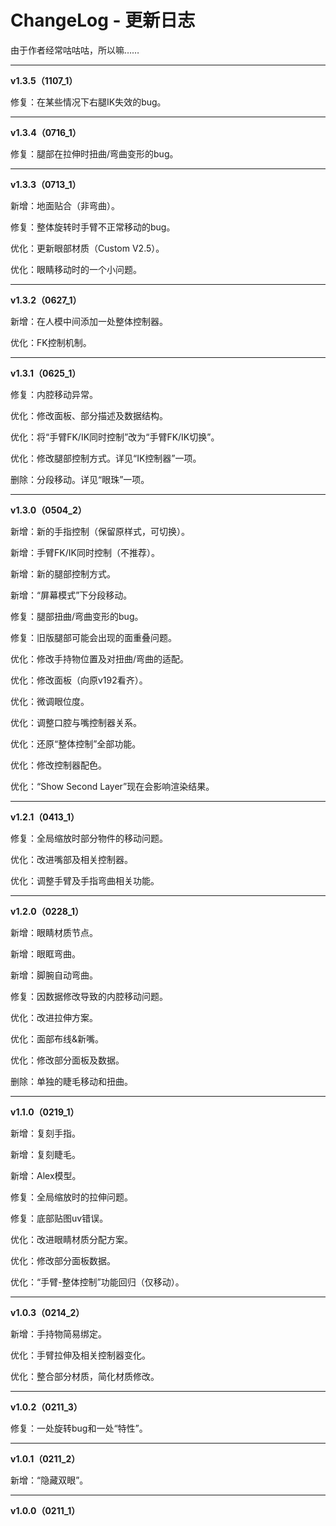 # ChangeLog - 更新日志

由于作者经常咕咕咕，所以嘛……

----

**v1.3.5（1107_1）**

修复：在某些情况下右腿IK失效的bug。

----

**v1.3.4（0716_1）**

修复：腿部在拉伸时扭曲/弯曲变形的bug。

----

**v1.3.3（0713_1）**

新增：地面贴合（非弯曲）。

修复：整体旋转时手臂不正常移动的bug。

优化：更新眼部材质（Custom V2.5）。

优化：眼睛移动时的一个小问题。

----

**v1.3.2（0627_1）**

新增：在人模中间添加一处整体控制器。

优化：FK控制机制。

----

**v1.3.1（0625_1）**

修复：内腔移动异常。

优化：修改面板、部分描述及数据结构。

优化：将“手臂FK/IK同时控制”改为“手臂FK/IK切换”。

优化：修改腿部控制方式。详见“IK控制器”一项。

删除：分段移动。详见“眼珠”一项。

----

**v1.3.0（0504_2）**

新增：新的手指控制（保留原样式，可切换）。

新增：手臂FK/IK同时控制（不推荐）。

新增：新的腿部控制方式。

新增：“屏幕模式”下分段移动。

修复：腿部扭曲/弯曲变形的bug。

修复：旧版腿部可能会出现的面重叠问题。

优化：修改手持物位置及对扭曲/弯曲的适配。

优化：修改面板（向原v192看齐）。

优化：微调眼位度。

优化：调整口腔与嘴控制器关系。

优化：还原“整体控制”全部功能。

优化：修改控制器配色。

优化：“Show Second Layer”现在会影响渲染结果。

----

**v1.2.1（0413_1）**

修复：全局缩放时部分物件的移动问题。

优化：改进嘴部及相关控制器。

优化：调整手臂及手指弯曲相关功能。

----

**v1.2.0（0228_1）**

新增：眼睛材质节点。

新增：眼眶弯曲。

新增：脚腕自动弯曲。

修复：因数据修改导致的内腔移动问题。

优化：改进拉伸方案。

优化：面部布线&新嘴。

优化：修改部分面板及数据。

删除：单独的睫毛移动和扭曲。

----

**v1.1.0（0219_1）**

新增：复刻手指。

新增：复刻睫毛。

新增：Alex模型。

修复：全局缩放时的拉伸问题。

修复：底部贴图uv错误。

优化：改进眼睛材质分配方案。

优化：修改部分面板数据。

优化：“手臂-整体控制”功能回归（仅移动）。

----

**v1.0.3（0214_2）**

新增：手持物简易绑定。

优化：手臂拉伸及相关控制器变化。

优化：整合部分材质，简化材质修改。

----

**v1.0.2（0211_3）**

修复：一处旋转bug和一处“特性”。

----

**v1.0.1（0211_2）**

新增：“隐藏双眼”。

----

**v1.0.0（0211_1）**

